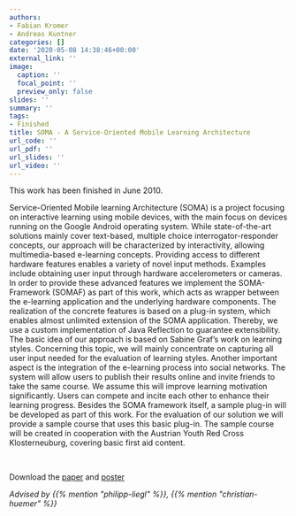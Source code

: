```yaml
---
authors:
- Fabian Kromer
- Andreas Kuntner
categories: []
date: '2020-05-08 14:38:46+00:00'
external_link: ''
image:
  caption: ''
  focal_point: ''
  preview_only: false
slides: ''
summary: ''
tags:
- Finished
title: SOMA - A Service-Oriented Mobile Learning Architecture
url_code: ''
url_pdf: ''
url_slides: ''
url_video: ''
---
```


This work has been finished in June 2010.

Service-Oriented Mobile learning Architecture (SOMA) is a project focusing on interactive learning using mobile devices, with the main focus on devices running on the Google Android operating system. While state-of-the-art solutions mainly cover text-based, multiple choice interrogator-responder concepts, our approach will be characterized by interactivity, allowing multimedia-based e-learning concepts. Providing access to different hardware features enables a variety of novel input methods. Examples include obtaining user input through hardware accelerometers or cameras. In order to provide these advanced features we implement the SOMA-Framework (SOMAF) as part of this work, which acts as wrapper between the e-learning application and the underlying hardware components. The realization of the concrete features is based on a plug-in system, which enables almost unlimited extension of the SOMA application. Thereby, we use a custom implementation of Java Reflection to guarantee extensibility. The basic idea of our approach is based on Sabine Graf’s work on learning styles. Concerning this topic, we will mainly concentrate on capturing all user input needed for the evaluation of learning styles. Another important aspect is the integration of the e-learning process into social networks. The system will allow users to publish their results online and invite friends to take the same course. We assume this will improve learning motivation significantly. Users can compete and incite each other to enhance their learning progress. Besides the SOMA framework itself, a sample plug-in will be developed as part of this work. For the evaluation of our solution we will provide a sample course that uses this basic plug-in. The sample course will be created in cooperation with the Austrian Youth Red Cross Klosterneuburg, covering basic first aid content.

&nbsp;

 Download the [paper](https://www.big.tuwien.ac.at/app/uploads/2016/10/Kromer_Kuntner_paper.pdf) and [poster](https://www.big.tuwien.ac.at/app/uploads/2016/10/Kromer_Kuntner_poster.pdf)

*Advised by {{% mention "philipp-liegl" %}}, {{% mention "christian-huemer" %}}*